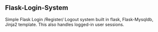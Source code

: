 ## Flask-Login-System
Simple Flask Login /Register/ Logout system built in flask, Flask-Mysqldb, Jinja2 template. This also handles logged-in user sessions.
